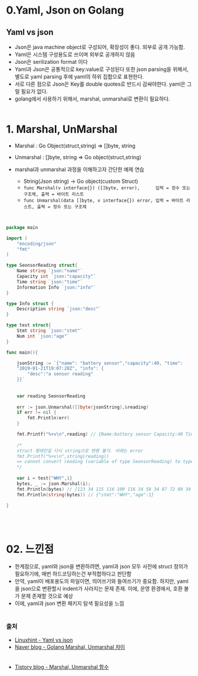 
# 0.Yaml, Json on Golang

## Yaml vs json
- Json은 java machine object로 구성되어, 확장성이 좋다. 외부로 공개 가능함. 
- Yaml은 시스템 구성용도로 쓰이며 외부로 공개하지 않음
- Json은 serilization format 이다
- Yaml과 Json은 공통적으로 key:value로 구성된다 또한 json parsing을 위해서, 별도로 yaml parsing 후에 yaml의 하위 집합으로 표현한다.
- 서로 다른 점으로 Json은 Key를 double quotes로 반드시 감싸야한다. yaml은 그럴 필요가 없다.
- golang에서 사용하기 위해서, marshal, unmarshal로 변환이 필요하다.<br/><br/>

# 1. Marshal, UnMarshal
- Marshal   : Go Object(struct,string) => []byte, string
- Unmarshal : []byte, string => Go object(struct,string)

- marshal과 unmarshal 과정을 이해하고자 간단한 예제 연습
  - String(Json string) -> Go object(custom Struct)
  - `func Marshal(v interface{}) ([]byte, error),      입력 = 정수 또는 구조체, 출력 = 바이트 리스트`<br/>
  - `func Unmarshal(data []byte, v interface{}) error, 입력 = 바이트 리스트, 출력 = 정수 또는 구조체`


```go


package main

import (
	"encoding/json"
	"fmt"
)

type SeonsorReading struct{
	Name string `json:"name"`
	Capacity int `json:"capacity"`
	Time string `json:"time"`
	Information Info `json:"info"`
}

type Info struct {
	Description string `json:"desc"`
}

type test struct{
	Stmt string `json:"stmt"`
	Num int `json:"age"`
}

func main(){

	jsonString := `{"name": "battery sensor","capacity":40, "time":
	"2019-01-21T19:07:28Z", "info": {
		"desc":"a sensor reading"
	}}`
	
	
	var reading SeonsorReading
	
	err := json.Unmarshal([]byte(jsonString),&reading)
	if err != nil {
		fmt.Println(err)
	} 

	fmt.Printf("%+v\n",reading) // {Name:battery sensor Capacity:40 Time:2019-01-21T19:07:28Z Information:{Description:a sensor reading}}
	
	/* 
	struct 형태인걸 다시 string으로 변환 불가. 아래는 error
	fmt.Printf("%+v\n",string(reading))
	=> cannot convert reading (variable of type SeonsorReading) to type string
	*/
	
	var i = test{"WHY",1}
	bytes, _ := json.Marshal(i);
	fmt.Println(bytes) // [123 34 115 116 109 116 34 58 34 87 72 89 34 44 34 97 103 101 34 58 49 125]
	fmt.Println(string(bytes)) // {"stmt":"WHY","age":1}
	
}
```
<br/><br/>

# 02. 느낀점

- 한계점으로, yaml와 json을 변환하려면, yaml과 json 모두 사전에 struct 정의가 필요하기에, 매번 하드코딩하는건 부적합하다고 판단함
- 만약, yaml이 배포용도의 파일이면, 띄어쓰기와 들여쓰기가 중요함. 하지만, yaml을 json으로 변환할시 indent가 사라지는 문제 존재. 이에,  운영 환경에서, 호환 불가 문제 존재할 것으로 예상
- 이에, yaml과 json 변환 패키지 탐색 필요성을 느낌
<br/><br/>

### 출처

- [Linuxhint - Yaml vs json](https://linuxhint.com/yaml-vs-json-which-is-better/)
- [Naver blog - Golang Marshal, Unmarshal 차이](https://etloveguitar.tistory.com/44)
<br><br><br>
- [Tistory blog - Marshal, Unmarshal 함수](https://codecollector.tistory.com/1513)
